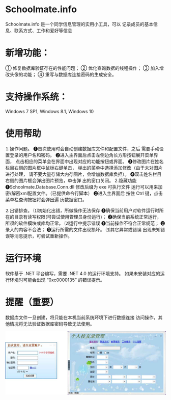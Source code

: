 # Schoolmate.info
  Schoolmate.info 是一个同学信息管理的实用小工具，可以    记录成员的基本信息、联系方式、工作和爱好等信息

# 新增功能：
 ① 修复数据库验证存在的性能问题；
 ② 优化查询数据的线程操作；
 ③ 加入增改头像的功能；
 ④ 重写与数据库连接密码的生成安全。

  
# 支持操作系统：
  Windows 7 SP1, 
  Windows 8.1, 
  Windows 10 

# 使用帮助

⒈操作问题。
 ❶首次使用时会自动创建数据库文件和配置文件，之后
 需要手动设置登录的用户名和密码。
 ❷进入主界面后点击左侧边角长方形按钮展开菜单界面，
 点击相应的菜单会在界面中出现对应的功能按钮或界面。
 ❸修改图片在姓名栏目右侧的图片框中鼠标右键单击，
 弹出的菜单中选择添加修改（由于未对图片进行处理，
 请不要大量存储大内存图片，会增加数据库负担）。
 ❹双击姓名栏目右侧的图片框会弹出图片预览，单击弹
 出的窗口关闭。
2.隐藏功能
 ❶Schoolmate.Database.Conn.dll 修改后缀为 exe 可执行文件
  运行可以用来加密/解密xml配置文件。（已提供命令行脚本）
 ❷进入主界面后 按住 Ctrl 键，点击菜单栏查询按钮将会弹出遍
  历数据窗口。

⒉出错排查。
 ⑴初始化出错，所做操作无法保存
   ❶确保当前用户对软件运行时所在的目录有读写权限(可尝试使用管理员身份运行)；
   ❷确保当前系统正常运行，所须的软件模块或库均正常。
 ⑵运行中提示错误
   ❶当前操作不符合正常规范；
   ❷录入的内容不合法；
   ❸运行所需的文件出现损坏。
 ⑶其它异常或错误
   出现未知错误等消息提示，可尝试重新操作。

# 运行环境

 软件基于 .NET 平台编写，需要 .NET 4.0 的运行环境支持。
如果未安装对应的运行环境时可能会出现 “0xc0000135” 的错误提示。

# 提醒（重要）

 数据库文件一旦创建，将只能在本机当前系统环境下进行数据连接
访问操作，其他情况将无法验证数据库密码导致无法使用。


![同学信息管理工具](https://github.com/fesugar/Schoolmate.info/raw/master/screen.JPG)